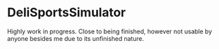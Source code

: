# DeliSportsSimulator

Highly work in progress. Close to being finished, however not usable by anyone besides me due to its unfinished nature.
